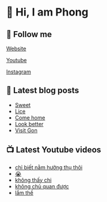 # 👋 Hi, I am Phong

## 🔗 Follow me

[Website](https://phongever.xyz "Website")

[Youtube](https://www.youtube.com/@phongever "Youtube")

[Instagram](https://www.instagram.com/phongever "Instagram")

## 📝 Latest blog posts

<!-- BLOG-POST-LIST:START -->
- [Sweet](https://phongever.xyz/blog/sweet/)
- [Lice](https://phongever.xyz/blog/lice-1/)
- [Come home](https://phongever.xyz/blog/come-home/)
- [Look better](https://phongever.xyz/blog/look-better/)
- [Visit Gon](https://phongever.xyz/blog/visit-gon/)
<!-- BLOG-POST-LIST:END -->

## 📺 Latest Youtube videos

<!-- YOUTUBE-VIDEO-LIST:START -->
- [chỉ biết nằm hưởng thụ thôi](https://www.youtube.com/shorts/gmrNPEQYjIw)
- [😭](https://www.youtube.com/shorts/uXIUcRy31jk)
- [không thấy chi](https://www.youtube.com/shorts/zaLizDzufSE)
- [không chủ quan được](https://www.youtube.com/shorts/DKNRcUMG_LU)
- [lắm thế](https://www.youtube.com/shorts/ZDdHgXXTvP8)
<!-- YOUTUBE-VIDEO-LIST:END -->
